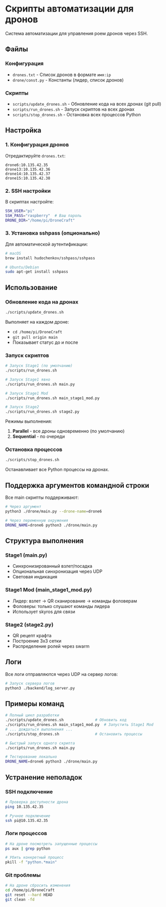 # Скрипты автоматизации для дронов

Система автоматизации для управления роем дронов через SSH.

## Файлы

### Конфигурация
- `drones.txt` - Список дронов в формате `имя:ip`
- `drone/const.py` - Константы (лидер, список дронов)

### Скрипты
- `scripts/update_drones.sh` - Обновление кода на всех дронах (git pull)
- `scripts/run_drones.sh` - Запуск скриптов на всех дронах
- `scripts/stop_drones.sh` - Остановка всех процессов Python

## Настройка

### 1. Конфигурация дронов

Отредактируйте `drones.txt`:
```
drone6:10.135.42.35
drone13:10.135.42.36
drone14:10.135.42.37
drone15:10.135.42.38
```

### 2. SSH настройки

В скриптах настройте:
```bash
SSH_USER="pi"
SSH_PASS="raspberry"  # Ваш пароль
DRONE_DIR="/home/pi/DroneCraft"
```

### 3. Установка sshpass (опционально)

Для автоматической аутентификации:
```bash
# macOS
brew install hudochenkov/sshpass/sshpass

# Ubuntu/Debian
sudo apt-get install sshpass
```

## Использование

### Обновление кода на дронах
```bash
./scripts/update_drones.sh
```

Выполняет на каждом дроне:
- `cd /home/pi/DroneCraft`
- `git pull origin main`
- Показывает статус до и после

### Запуск скриптов
```bash
# Запуск Stage1 (по умолчанию)
./scripts/run_drones.sh

# Запуск Stage1 явно
./scripts/run_drones.sh main.py

# Запуск Stage1 Mod
./scripts/run_drones.sh main_stage1_mod.py

# Запуск Stage2
./scripts/run_drones.sh stage2.py
```

Режимы выполнения:
1. **Parallel** - все дроны одновременно (по умолчанию)
2. **Sequential** - по очереди

### Остановка процессов
```bash
./scripts/stop_drones.sh
```

Останавливает все Python процессы на дронах.

## Поддержка аргументов командной строки

Все main скрипты поддерживают:
```bash
# Через аргумент
python3 ./drone/main.py --drone-name=drone6

# Через переменную окружения
DRONE_NAME=drone6 python3 ./drone/main.py
```

## Структура выполнения

### Stage1 (main.py)
- Синхронизированный взлет/посадка
- Опциональная синхронизация через UDP
- Световая индикация

### Stage1 Mod (main_stage1_mod.py)
- Лидер: взлет → QR сканирование → команды фоловерам
- Фоловеры: только слушают команды лидера
- Использует skyros для связи

### Stage2 (stage2.py)
- QR рецепт крафта
- Построение 3x3 сетки
- Распределение ролей через swarm

## Логи

Все логи отправляются через UDP на сервер логов:
```bash
# Запуск сервера логов
python3 ./backend/log_server.py
```

## Примеры команд

```bash
# Полный цикл разработки
./scripts/update_drones.sh              # Обновить код
./scripts/run_drones.sh main_stage1_mod.py  # Запустить Stage1 Mod
# ... дождаться выполнения ...
./scripts/stop_drones.sh                # Остановить процессы

# Быстрый запуск одного скрипта
./scripts/run_drones.sh main.py

# Тестирование локально
DRONE_NAME=drone6 python3 ./drone/main.py
```

## Устранение неполадок

### SSH подключение
```bash
# Проверка доступности дрона
ping 10.135.42.35

# Ручное подключение
ssh pi@10.135.42.35
```

### Логи процессов
```bash
# На дроне посмотреть запущенные процессы
ps aux | grep python

# Убить конкретный процесс
pkill -f "python.*main"
```

### Git проблемы
```bash
# На дроне сбросить изменения
cd /home/pi/DroneCraft
git reset --hard HEAD
git clean -fd
``` 